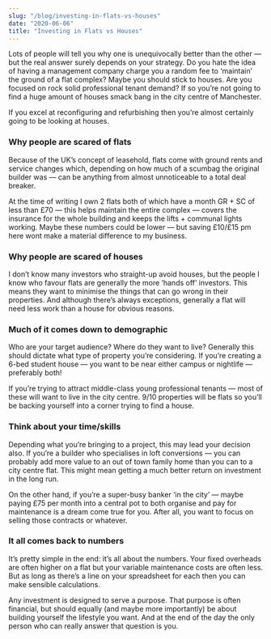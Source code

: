 ```yaml
---
slug: "/blog/investing-in-flats-vs-houses"
date: "2020-06-06"
title: "Investing in Flats vs Houses"
---
```


Lots of people will tell you why one is unequivocally better than the other — but the real answer surely depends on your strategy.
Do you hate the idea of having a management company charge you a random fee to ‘maintain’ the ground of a flat complex? Maybe you should stick to houses.
Are you focused on rock solid professional tenant demand? If so you’re not going to find a huge amount of houses smack bang in the city centre of Manchester.

If you excel at reconfiguring and refurbishing then you’re almost certainly going to be looking at houses.

### Why people are scared of flats

Because of the UK’s concept of leasehold, flats come with ground rents and service changes which, depending on how much of a scumbag the original builder was — can be anything from almost unnoticeable to a total deal breaker.

At the time of writing I own 2 flats both of which have a month GR + SC of less than £70 — this helps maintain the entire complex — covers the insurance for the whole building and keeps the lifts + communal lights working. Maybe these numbers could be lower — but saving £10/£15 pm here wont make a material difference to my business.

### Why people are scared of houses

I don’t know many investors who straight-up avoid houses, but the people I know who favour flats are generally the more ‘hands off’ investors. This means they want to minimise the things that can go wrong in their properties. And although there’s always exceptions, generally a flat will need less work than a house for obvious reasons.

### Much of it comes down to demographic

Who are your target audience? Where do they want to live? Generally this should dictate what type of property you’re considering. If you’re creating a 6-bed student house — you want to be near either campus or nightlife — preferably both!

If you’re trying to attract middle-class young professional tenants — most of these will want to live in the city centre. 9/10 properties will be flats so you’ll be backing yourself into a corner trying to find a house.

### Think about your time/skills

Depending what you’re bringing to a project, this may lead your decision also. If you’re a builder who specialises in loft conversions — you can probably add more value to an out of town family home than you can to a city centre flat. This might mean getting a much better return on investment in the long run.

On the other hand, if you’re a super-busy banker ‘in the city’ — maybe paying £75 per month into a central pot to both organise and pay for maintenance is a dream come true for you. After all, you want to focus on selling those contracts or whatever.

### It all comes back to numbers

It’s pretty simple in the end: it’s all about the numbers. Your fixed overheads are often higher on a flat but your variable maintenance costs are often less. But as long as there’s a line on your spreadsheet for each then you can make sensible calculations.

Any investment is designed to serve a purpose. That purpose is often financial, but should equally (and maybe more importantly) be about building yourself the lifestyle you want. And at the end of the day the only person who can really answer that question is you.
